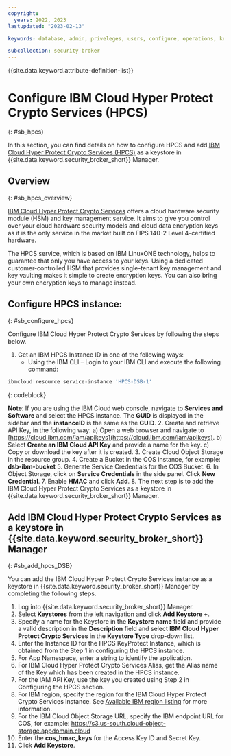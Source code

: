 ```yaml
---
copyright:
  years: 2022, 2023
lastupdated: "2023-02-13"

keywords: database, admin, priveleges, users, configure, operations, keyprotect

subcollection: security-broker
---
```


{{site.data.keyword.attribute-definition-list}}

# Configure IBM Cloud Hyper Protect Crypto Services (HPCS)
{: #sb_hpcs}

In this section, you can find details on how to configure HPCS and add [IBM Cloud Hyper Protect Crypto Services (HPCS)](https://www.ibm.com/cloud/hyper-protect-crypto) as a keystore in {{site.data.keyword.security_broker_short}} Manager.

## Overview
{: #sb_hpcs_overview}

[IBM Cloud Hyper Protect Crypto Services](https://www.ibm.com/cloud/hyper-protect-crypto) offers a cloud hardware security module (HSM) and key management service. It aims to give you control over your cloud hardware security models and cloud data encryption keys as it is the only service in the market built on FIPS 140-2 Level 4-certified hardware.

The HPCS service, which is based on IBM LinuxONE technology, helps to guarantee that only you have access to your keys. Using a dedicated customer-controlled HSM that provides single-tenant key management and key vaulting makes it simple to create encryption keys. You can also bring your own encryption keys to manage instead.


## Configure HPCS instance:
{: #sb_configure_hpcs}

Configure IBM Cloud Hyper Protect Crypto Services by following the steps below.

1. Get an IBM HPCS Instance ID in one of the following ways:
    * Using the IBM CLI – Login to your IBM CLI and execute the following command: 

```sh
ibmcloud resource service-instance 'HPCS-DSB-1'
```
{: codeblock}

**Note**: If you are using the IBM Cloud web console, navigate to **Services and Software** and select the HPCS instance. The **GUID** is displayed in the sidebar and the **instanceID** is the same as the **GUID**.
2. Create and retrieve API Key, in the following way: 
    a) Open a  web browser and navigate to [https://cloud.ibm.com/iam/apikeys](https://cloud.ibm.com/iam/apikeys).
    b) Select **Create an IBM Cloud API Key** and provide a name for the key.
    c) Copy or download the key after it is created.
3. Create Cloud Object Storage in the resource group.
4. Create a Bucket in the COS instance, for example:  **dsb-ibm-bucket**
5. Generate Service Credentials for the COS Bucket.
6. In Object Storage, click on **Service Credentials** in the side panel. Click **New Credential**.
7. Enable **HMAC** and click **Add**.
8. The next step is to add the IBM Cloud Hyper Protect Crypto Services as a keystore in {{site.data.keyword.security_broker_short}} Manager.


## Add IBM Cloud Hyper Protect Crypto Services as a keystore in {{site.data.keyword.security_broker_short}} Manager
{: #sb_add_hpcs_DSB}

You can add the IBM Cloud Hyper Protect Crypto Services instance as a keystore in {{site.data.keyword.security_broker_short}} Manager by completing the following steps.

1. Log into {{site.data.keyword.security_broker_short}} Manager.
2. Select **Keystores** from the left navigation and click **Add Keystore +**.
3. Specify a name for the Keystore in the **Keystore name** field and provide a valid description in the **Description** field and select **IBM Cloud Hyper Protect Crypto Services** in the **Keystore Type** drop-down list.
4. Enter the Instance ID for the HPCS KeyProtect Instance, which is obtained from the Step 1 in configuring the HPCS instance.
5. For App Namespace, enter a string to identify the application.
6. For IBM Cloud Hyper Protect Crypto Services Alias, get the Alias name of the Key which has been created in the HPCS instance.
7. For the IAM API Key, use the key you created using Step 2 in Configuring the HPCS section.
8. For IBM region, specify the region for the IBM Cloud Hyper Protect Crypto Services instance. See [Available IBM region listing](https://docs.baffle.io/v1/docs/configure-ibm-key-protect-and-add-it-as-a-keystore-baffle#available-ibm-region-listing) for more information.
9. For the IBM Cloud Object Storage URL, specify the IBM endpoint URL for COS, for example: https://s3.us-south.cloud-object-storage.appdomain.cloud
10. Enter the **cos_hmac_keys** for the Access Key ID and Secret Key.
11. Click **Add Keystore**.

